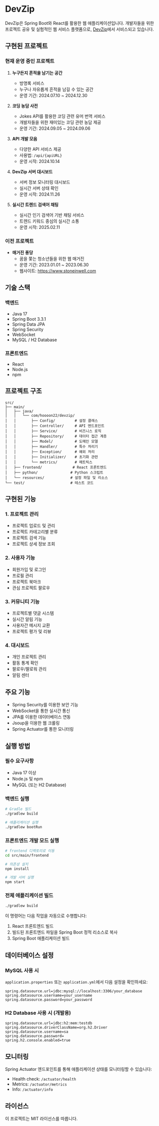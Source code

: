 # DevZip

DevZip은 Spring Boot와 React를 활용한 웹 애플리케이션입니다.
개발자들을 위한 프로젝트 공유 및 실험적인 웹 서비스 플랫폼으로, [DevZip](https://devzip.site)에서 서비스되고 있습니다.

## 구현된 프로젝트

### 현재 운영 중인 프로젝트
1. **누구든지 흔적을 남기는 공간**
   - 방명록 서비스
   - 누구나 자유롭게 흔적을 남길 수 있는 공간
   - 운영 기간: 2024.07.10 ~ 2024.12.30

2. **코딩 농담 사전**
   - Jokes API를 활용한 코딩 관련 유머 번역 서비스
   - 개발자들을 위한 재미있는 코딩 관련 농담 제공
   - 운영 기간: 2024.09.05 ~ 2024.09.06

3. **API 개발 모음**
   - 다양한 API 서비스 제공
   - 사용법: `/api/{apiURL}`
   - 운영 시작: 2024.10.14

4. **DevZip 서버 대시보드**
   - 서버 정보 모니터링 대시보드
   - 실시간 서버 상태 확인
   - 운영 시작: 2024.11.26

5. **실시간 트렌드 검색어 채팅**
   - 실시간 인기 검색어 기반 채팅 서비스
   - 트렌드 키워드 중심의 실시간 소통
   - 운영 시작: 2025.02.11

### 이전 프로젝트
- **매거진 퐁당**
  - 꿈을 쫒는 청소년들을 위한 웹 매거진
  - 운영 기간: 2023.01.01 ~ 2023.06.30
  - 웹사이트: https://www.stoneinwell.com

## 기술 스택

### 백엔드
- Java 17
- Spring Boot 3.3.1
- Spring Data JPA
- Spring Security
- WebSocket
- MySQL / H2 Database

### 프론트엔드
- React
- Node.js
- npm

## 프로젝트 구조

```
src/
├── main/
│   ├── java/
│   │   └── com/hoooon22/devzip/
│   │       ├── Config/         # 설정 클래스
│   │       ├── Controller/     # API 엔드포인트
│   │       ├── Service/        # 비즈니스 로직
│   │       ├── Repository/     # 데이터 접근 계층
│   │       ├── Model/          # 도메인 모델
│   │       ├── Handler/        # 특수 처리기
│   │       ├── Exception/      # 예외 처리
│   │       ├── Initializer/    # 초기화 관련
│   │       └── metrics/        # 메트릭스
│   ├── frontend/              # React 프론트엔드
│   ├── python/               # Python 스크립트
│   └── resources/            # 설정 파일 및 리소스
└── test/                     # 테스트 코드
```

## 구현된 기능

### 1. 프로젝트 관리
- 프로젝트 업로드 및 관리
- 프로젝트 카테고리별 분류
- 프로젝트 검색 기능
- 프로젝트 상세 정보 조회

### 2. 사용자 기능
- 회원가입 및 로그인
- 프로필 관리
- 프로젝트 북마크
- 관심 프로젝트 팔로우

### 3. 커뮤니티 기능
- 프로젝트별 댓글 시스템
- 실시간 알림 기능
- 사용자간 메시지 교환
- 프로젝트 평가 및 리뷰

### 4. 대시보드
- 개인 프로젝트 관리
- 활동 통계 확인
- 팔로우/팔로워 관리
- 알림 센터

## 주요 기능
- Spring Security를 이용한 보안 기능
- WebSocket을 통한 실시간 통신
- JPA를 이용한 데이터베이스 연동
- Jsoup을 이용한 웹 크롤링
- Spring Actuator를 통한 모니터링

## 실행 방법

### 필수 요구사항
- Java 17 이상
- Node.js 및 npm
- MySQL (또는 H2 Database)

### 백엔드 실행
```bash
# Gradle 빌드
./gradlew build

# 애플리케이션 실행
./gradlew bootRun
```

### 프론트엔드 개발 모드 실행
```bash
# frontend 디렉토리로 이동
cd src/main/frontend

# 의존성 설치
npm install

# 개발 서버 실행
npm start
```

### 전체 애플리케이션 빌드
```bash
./gradlew build
```
이 명령어는 다음 작업을 자동으로 수행합니다:
1. React 프론트엔드 빌드
2. 빌드된 프론트엔드 파일을 Spring Boot 정적 리소스로 복사
3. Spring Boot 애플리케이션 빌드

## 데이터베이스 설정

### MySQL 사용 시
`application.properties` 또는 `application.yml`에서 다음 설정을 확인하세요:
```properties
spring.datasource.url=jdbc:mysql://localhost:3306/your_database
spring.datasource.username=your_username
spring.datasource.password=your_password
```

### H2 Database 사용 시 (개발용)
```properties
spring.datasource.url=jdbc:h2:mem:testdb
spring.datasource.driverClassName=org.h2.Driver
spring.datasource.username=sa
spring.datasource.password=
spring.h2.console.enabled=true
```

## 모니터링
Spring Actuator 엔드포인트를 통해 애플리케이션 상태를 모니터링할 수 있습니다:
- Health check: `/actuator/health`
- Metrics: `/actuator/metrics`
- Info: `/actuator/info`

## 라이선스
이 프로젝트는 MIT 라이선스를 따릅니다.
